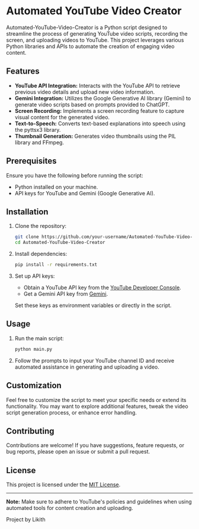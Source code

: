 # Automated YouTube Video Creator

Automated-YouTube-Video-Creator is a Python script designed to streamline the process of generating YouTube video scripts, recording the screen, and uploading videos to YouTube. This project leverages various Python libraries and APIs to automate the creation of engaging video content.

## Features

- **YouTube API Integration:** Interacts with the YouTube API to retrieve previous video details and upload new video information.
- **Gemini Integration:** Utilizes the Google Generative AI library (Gemini) to generate video scripts based on prompts provided to ChatGPT.
- **Screen Recording:** Implements a screen recording feature to capture visual content for the generated video.
- **Text-to-Speech:** Converts text-based explanations into speech using the pyttsx3 library.
- **Thumbnail Generation:** Generates video thumbnails using the PIL library and FFmpeg.

## Prerequisites

Ensure you have the following before running the script:

- Python installed on your machine.
- API keys for YouTube and Gemini (Google Generative AI).

## Installation

1. Clone the repository:
    ```bash
    git clone https://github.com/your-username/Automated-YouTube-Video-Creator.git
    cd Automated-YouTube-Video-Creator
    ```

2. Install dependencies:
    ```bash
    pip install -r requirements.txt
    ```

3. Set up API keys:
    - Obtain a YouTube API key from the [YouTube Developer Console](https://console.developers.google.com/).
    - Get a Gemini API key from [Gemini](https://gemini.google.com/).

    Set these keys as environment variables or directly in the script.

## Usage

1. Run the main script:
    ```bash
    python main.py
    ```

2. Follow the prompts to input your YouTube channel ID and receive automated assistance in generating and uploading a video.

## Customization

Feel free to customize the script to meet your specific needs or extend its functionality. You may want to explore additional features, tweak the video script generation process, or enhance error handling.

## Contributing

Contributions are welcome! If you have suggestions, feature requests, or bug reports, please open an issue or submit a pull request.

## License

This project is licensed under the [MIT License](LICENSE).

---

**Note:** Make sure to adhere to YouTube's policies and guidelines when using automated tools for content creation and uploading.

Project by Likith